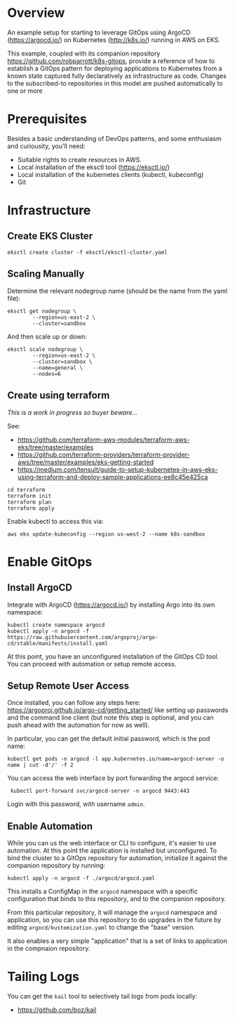 # Overview

An example setup for starting to leverage GitOps using ArgoCD (https://argocd.io/) on Kubernetes (http://k8s.io/) running in AWS on EKS.

This example, coupled with its companion repository https://github.com/robparrott/k8s-gitops, provide a reference of how to establish a GitOps pattern for deploying applications to Kubernetes from a known state captured fully declaratively as infrastructure as code. Changes to the subscribed-to repositories in this model are pushed automatically to one or more 

# Prerequisites

Besides a basic understanding of DevOps patterns, and some enthusiasm and curiousity, you'll need:

* Suitable rights to create resources in AWS.
* Local installation of the eksctl tool (https://eksctl.io/)
* Local installation of the kubernetes clients (kubectl, kubeconfig)
* Git 


# Infrastructure 

## Create EKS Cluster
```
eksctl create cluster -f eksctl/eksctl-cluster.yaml
```

## Scaling Manually

Determine the relevant nodegroup name (should be the name from the yaml file):
```
eksctl get nodegroup \
        --region=us-east-2 \
        --cluster=sandbox
```

And then scale up or down:

```
eksctl scale nodegroup \
        --region=us-east-2 \
        --cluster=sandbox \
        --name=general \
        --nodes=6
```

## Create using terraform

_This is a work in progress so buyer beware..._

See:

* https://github.com/terraform-aws-modules/terraform-aws-eks/tree/master/examples
* https://github.com/terraform-providers/terraform-provider-aws/tree/master/examples/eks-getting-started
* https://medium.com/tensult/guide-to-setup-kubernetes-in-aws-eks-using-terraform-and-deploy-sample-applications-ee8c45e425ca

```
cd terraform
terraform init
terraform plan
terraform apply
```

Enable kubectl to access this via:

```
aws eks update-kubeconfig --region us-west-2 --name k8s-sandbox
```


# Enable GitOps

## Install ArgoCD 

Integrate with ArgoCD (https://argocd.io/) by installing Argo into its own namespace:

```
kubectl create namespace argocd
kubectl apply -n argocd -f https://raw.githubusercontent.com/argoproj/argo-cd/stable/manifests/install.yaml
```

At this point, you have an unconfigured installation of the GitOps CD tool. You can proceed with automation or setup remote access.

## Setup Remote User Access

Once installed, you can follow any steps here: https://argoproj.github.io/argo-cd/getting_started/ like setting up passwords and the command line client (but note this step is optional, and you can push ahead with the automation for now as well).

In particular, you can get the default initial password, which is the pod name:

```
kubectl get pods -n argocd -l app.kubernetes.io/name=argocd-server -o name | cut -d'/' -f 2
```

You can access the web interface by port forwarding the argocd service:

```
 kubectl port-forward svc/argocd-server -n argocd 9443:443
```

Login with this password, with username `admin`.

## Enable Automation

While you can us the web interface or CLI to configure, it's easier to use automation. At this point the application is installed but unconfigured.  To bind the cluster to a GitOps repository for automation, initialize it against the companion repository by running:

```
kubectl apply -n argocd -f ./argocd/argocd.yaml 
```

This installs a ConfigMap in the `argocd` namespace with a specific configuration that binds to this repository, and to the companion repository.

From this particular repository, it will manage the `argocd` namespace and application, so you can use this repository to do upgrades in the future by editing `argocd/kustomization.yaml` to change the "base" version.

It also enables a very simple "application" that is a set of links to application in the compnaion repository.


# Tailing Logs 

You can get the `kail` tool to selectively tail logs from pods locally:

* https://github.com/boz/kail





